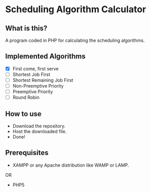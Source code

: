# Scheduling Algorithm Calculator

## What is this?
A program coded in PHP for calculating the scheduling algorithms.

## Implemented Algorithms
- [X] First come, first serve
- [ ] Shortest Job First
- [ ] Shortest Remaining Job First
- [ ] Non-Preemptive Priority
- [ ] Preemptive Priority
- [ ] Round Robin

## How to use
- Download the repository.
- Host the downloaded file.
- Done!

## Prerequisites
- XAMPP or any Apache distribution like WAMP or LAMP.

OR
- PHP5
